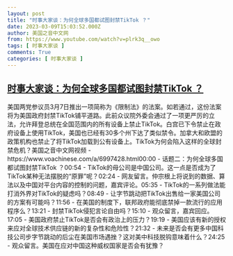 ```yaml
---
layout: post
title: "时事大家谈：为何全球多国都试图封禁TikTok ？"
date: 2023-03-09T15:03:52.000Z
author: 美国之音中文网
from: https://www.youtube.com/watch?v=plrk3q__owo
tags: [ 时事大家谈 ]
comments: True
categories: [ 时事大家谈 ]
---
```

<!--1678374232000-->
[时事大家谈：为何全球多国都试图封禁TikTok ？](https://www.youtube.com/watch?v=plrk3q__owo)
------

<div>
美国两党参议员3月7日推出一项简称为《限制法》的法案。如若通过，这份法案将为美国政府封禁TikTok铺平道路。此前众议院外委会通过了一项更严厉的立法，允许拜登总统在全国范围内的所有设备上禁止TikTok。白宫已下令禁止在政府设备上使用TikTok，美国也已经有30多个州下达了类似禁令。加拿大和欧盟的政策机构也禁止了将TikTok加载到公有设备上。TikTok为何会陷入这样的全球封禁危机？美国之音中文网视频 - https://www.voachinese.com/a/6997428.html00:00 - 话题二：为何全球多国都试图封禁TikTok ？00:54 - TikTok的母公司是中国公司。这一点是否成为了TikTok某种无法摆脱的“原罪”呢？02:24 - 网友留言。仲宗根上将说到的数据、算法以及中国对平台内容的控制的问题，嘉宾评论。05:35 - TikTok的一系列做法能打消外界对TikTok的疑虑吗？08:49 - 让字节跳动把TikTok出售给一家美国公司的方案有可能吗？11:56 - 在美国的制度下，联邦政府能彻底禁掉一款流行的应用程序么？13:21 - 封禁TikTok侵犯言论自由吗？15:10 - 观众留言，嘉宾回应。17:05 - 美国政府禁止TikTok是否会有政治上的压力？19:19 - 美国应该有新的授权来应对全球技术供应链的新的复杂性和危险性？21:32 - 未来是否会有更多中国科技公司步字节跳动的后尘在美国市场遇挫？这对美中科技脱钩意味着什么？24:25 - 观众留言。美国在应对中国这种威权国家是否会有犹豫？
</div>
